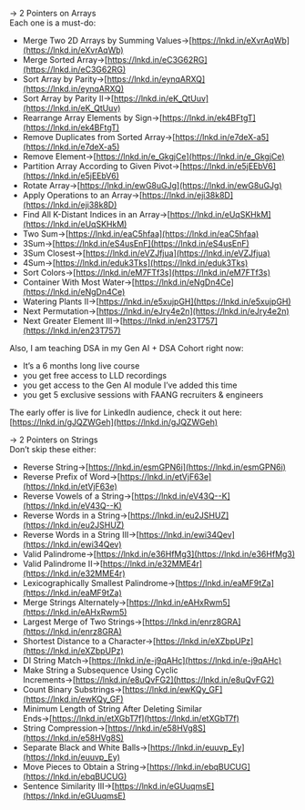 → 2 Pointers on Arrays  
Each one is a must-do:  
  
- Merge Two 2D Arrays by Summing Values→[https://lnkd.in/eXvrAqWb](https://lnkd.in/eXvrAqWb)  
- Merge Sorted Array→[https://lnkd.in/eC3G62RG](https://lnkd.in/eC3G62RG)  
- Sort Array by Parity→[https://lnkd.in/eynqARXQ](https://lnkd.in/eynqARXQ)  
- Sort Array by Parity II→[https://lnkd.in/eK_QtUuv](https://lnkd.in/eK_QtUuv)  
- Rearrange Array Elements by Sign→[https://lnkd.in/ek4BFtgT](https://lnkd.in/ek4BFtgT)  
- Remove Duplicates from Sorted Array→[https://lnkd.in/e7deX-a5](https://lnkd.in/e7deX-a5)  
- Remove Element→[https://lnkd.in/e_GkgjCe](https://lnkd.in/e_GkgjCe)  
- Partition Array According to Given Pivot→[https://lnkd.in/e5jEEbV6](https://lnkd.in/e5jEEbV6)  
- Rotate Array→[https://lnkd.in/ewG8uGJg](https://lnkd.in/ewG8uGJg)  
- Apply Operations to an Array→[https://lnkd.in/eji38k8D](https://lnkd.in/eji38k8D)  
- Find All K-Distant Indices in an Array→[https://lnkd.in/eUqSKHkM](https://lnkd.in/eUqSKHkM)  
- Two Sum→[https://lnkd.in/eaC5hfaa](https://lnkd.in/eaC5hfaa)  
- 3Sum→[https://lnkd.in/eS4usEnF](https://lnkd.in/eS4usEnF)  
- 3Sum Closest→[https://lnkd.in/eVZJfjua](https://lnkd.in/eVZJfjua)  
- 4Sum→[https://lnkd.in/eduk3Tks](https://lnkd.in/eduk3Tks)  
- Sort Colors→[https://lnkd.in/eM7FTf3s](https://lnkd.in/eM7FTf3s)  
- Container With Most Water→[https://lnkd.in/eNgDn4Ce](https://lnkd.in/eNgDn4Ce)  
- Watering Plants II→[https://lnkd.in/e5xujpGH](https://lnkd.in/e5xujpGH)  
- Next Permutation→[https://lnkd.in/eJry4e2n](https://lnkd.in/eJry4e2n)  
- Next Greater Element III→[https://lnkd.in/en23T757](https://lnkd.in/en23T757)  
  
  
Also, I am teaching DSA in my Gen AI + DSA Cohort right now:  
- It’s a 6 months long live course  
- you get free access to LLD recordings  
- you get access to the Gen AI module I’ve added this time  
- you get 5 exclusive sessions with FAANG recruiters & engineers  
  
The early offer is live for LinkedIn audience, check it out here: [https://lnkd.in/gJQZWGeh](https://lnkd.in/gJQZWGeh)  
  
  
→ 2 Pointers on Strings  
Don’t skip these either:  
  
- Reverse String→[https://lnkd.in/esmGPN6i](https://lnkd.in/esmGPN6i)  
- Reverse Prefix of Word→[https://lnkd.in/etVjF63e](https://lnkd.in/etVjF63e)  
- Reverse Vowels of a String→[https://lnkd.in/eV43Q--K](https://lnkd.in/eV43Q--K)  
- Reverse Words in a String→[https://lnkd.in/eu2JSHUZ](https://lnkd.in/eu2JSHUZ)  
- Reverse Words in a String III→[https://lnkd.in/ewi34Qev](https://lnkd.in/ewi34Qev)  
- Valid Palindrome→[https://lnkd.in/e36HfMg3](https://lnkd.in/e36HfMg3)  
- Valid Palindrome II→[https://lnkd.in/e32MME4r](https://lnkd.in/e32MME4r)  
- Lexicographically Smallest Palindrome→[https://lnkd.in/eaMF9tZa](https://lnkd.in/eaMF9tZa)  
- Merge Strings Alternately→[https://lnkd.in/eAHxRwm5](https://lnkd.in/eAHxRwm5)  
- Largest Merge of Two Strings→[https://lnkd.in/enrz8GRA](https://lnkd.in/enrz8GRA)  
- Shortest Distance to a Character→[https://lnkd.in/eXZbpUPz](https://lnkd.in/eXZbpUPz)  
- DI String Match→[https://lnkd.in/e-j9qAHc](https://lnkd.in/e-j9qAHc)  
- Make String a Subsequence Using Cyclic Increments→[https://lnkd.in/e8uQvFG2](https://lnkd.in/e8uQvFG2)  
- Count Binary Substrings→[https://lnkd.in/ewKQy_GF](https://lnkd.in/ewKQy_GF)  
- Minimum Length of String After Deleting Similar Ends→[https://lnkd.in/etXGbT7f](https://lnkd.in/etXGbT7f)  
- String Compression→[https://lnkd.in/e58HVg8S](https://lnkd.in/e58HVg8S)  
- Separate Black and White Balls→[https://lnkd.in/euuvp_Ey](https://lnkd.in/euuvp_Ey)  
- Move Pieces to Obtain a String→[https://lnkd.in/ebqBUCUG](https://lnkd.in/ebqBUCUG)  
- Sentence Similarity III→[https://lnkd.in/eGUuqmsE](https://lnkd.in/eGUuqmsE)